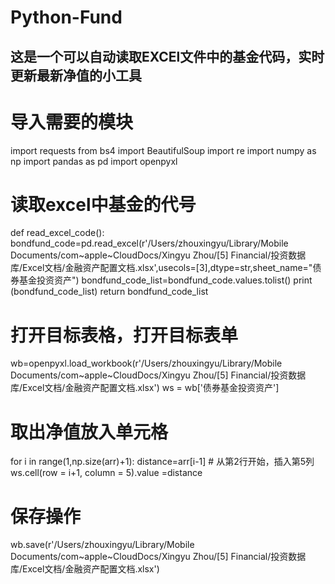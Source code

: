 # Python-Fund

## 这是一个可以自动读取EXCEl文件中的基金代码，实时更新最新净值的小工具

# 导入需要的模块
import requests
from bs4 import BeautifulSoup
import re
import numpy as np
import pandas as pd
import openpyxl

# 读取excel中基金的代号
def read_excel_code():
    bondfund_code=pd.read_excel(r'/Users/zhouxingyu/Library/Mobile Documents/com~apple~CloudDocs/Xingyu Zhou/[5] Financial/投资数据库/Excel文档/金融资产配置文档.xlsx',usecols=[3],dtype=str,sheet_name="债券基金投资资产")
    bondfund_code_list=bondfund_code.values.tolist()
    print (bondfund_code_list)
    return bondfund_code_list

# 打开目标表格，打开目标表单
wb=openpyxl.load_workbook(r'/Users/zhouxingyu/Library/Mobile Documents/com~apple~CloudDocs/Xingyu Zhou/[5] Financial/投资数据库/Excel文档/金融资产配置文档.xlsx')
ws = wb['债券基金投资资产']

# 取出净值放入单元格
for i in range(1,np.size(arr)+1):
    distance=arr[i-1]
    # 从第2行开始，插入第5列
    ws.cell(row = i+1, column = 5).value =distance
# 保存操作
wb.save(r'/Users/zhouxingyu/Library/Mobile Documents/com~apple~CloudDocs/Xingyu Zhou/[5] Financial/投资数据库/Excel文档/金融资产配置文档.xlsx')
